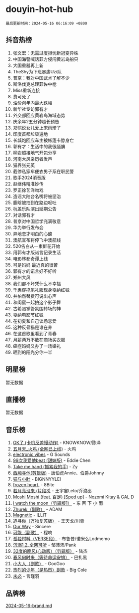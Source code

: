 # douyin-hot-hub

`最后更新时间：2024-05-16 06:16:09 +0800`

## 抖音热榜

1. 张文宏：无需过度担忧新冠变异株
1. 中国海警喊话菲方侵闯黄岩岛船只
1. 大国重器再上新
1. TheShy为下班暴虐Uzi队
1. 普京：我对中国武术了解不少
1. 斯洛伐克总理菲佐中枪
1. Miss重新连接
1. 费可死了
1. 油价创年内最大跌幅
1. 新华社专访郭有才
1. 外交部回应黄岩岛海域态势
1. 庆余年2五分钟超长预告
1. 郑恺说女儿爱上宋雨琦了
1. 印度首都垃圾遍地
1. 长城炮回应车主被帐篷卡脖身亡
1. 郭有才：生活中的我很腼腆
1. 柳岩超接地气开包分享
1. 河南大风亲历者发声
1. 猫界张元英
1. 截停私家车便衣男子系在职民警
1. 歌手2024消音版
1. 赵继伟精准妙传
1. 罗正徐艺洋吻戏
1. 造谣大陆台名嘴将被惩治
1. 鹿晗被拍到在路边呕吐
1. 杭盖乐队演出延期公告
1. 对话郭有才
1. 普京对中国哲学充满敬意
1. 华为举行发布会
1. 异地恋才明白的心酸
1. 澳航宣布将停飞中澳航线
1. 520告白从一束鲜花开始
1. 用郭有才版诺言记录生活
1. 电影林都奇谭上线
1. 可是妈妈 最近真的很苦
1. 郭有才的诺言好不好听
1. 郑州大风
1. 我们都不坏凭什么不幸福
1. 千惠穿拖尾礼服现身戛纳红毯
1. 井柏然替费可说出心声
1. 和闺蜜一起拍这个影子舞
1. 古希腊掌管氛围转场的神
1. 戛纳电影节红毯
1. 在初夏和自己谈场恋爱
1. 这种反骨猫是谁在养
1. 在这首歌里看到了青春
1. 月薪两万不敢在商场买衣服
1. 癌症妈妈又办了一场婚礼
1. 晒到的阳光分你一半

## 明星榜

暂无数据

## 直播榜

暂无数据

## 音乐榜

1. [OK了 (卡机反差慢动作)](https://sf5-hl-cdn-tos.douyinstatic.com/obj/tos-cn-ve-2774/osXWgLGizaDPmw9B0CIggvCFeIAAebk1YMe8jD) - KNOWKNOW/陈泽
1. [五月天_火鸡 (全网已上线)](https://sf5-hl-cdn-tos.douyinstatic.com/obj/tos-cn-ve-2774/oEtOMSQZstjlJ4nfBEgeqN29IbWjkmDBrFtF2C) - 火鸡
1. [electronic vibes](https://sf3-cdn-tos.douyinstatic.com/obj/tos-cn-ve-2774/oMIpXkYtpBe14gZjOFMCLfhBv1zjK1O3Ztar9Q) - G Sounds
1. [99次我爱他beat (甜妹版)](https://sf5-hl-cdn-tos.douyinstatic.com/obj/tos-cn-ve-2774/ocBPCLaDWFQr2tJdQmEDjGfSYIjegYYPBQZykZ) - Eddie Chen
1. [Take me hand (抓紧我的手)](https://sf6-cdn-tos.douyinstatic.com/obj/tos-cn-ve-2774/os8GB2fDQQmJZTmtomg0gHX5fBACiEgcFgEKYg) - Zy
1. [西厢寻他(剪辑版)](https://sf6-cdn-tos.douyinstatic.com/obj/tos-cn-ve-2774/oUsAVfAQKlRNxEv5qxvIB8o5qmIWUcXbzJKJhw) - 唐伯虎Annie、伯爵Johnny
1. [猫与小肚](https://sf27-cdn-tos.douyinstatic.com/obj/tos-cn-ve-2774/osZeoClMECgK8DYl6VebABgbchEtPYQjZEnRtd) - BIGNNYYLEI
1. [frozen heart.](https://sf3-cdn-tos.douyinstatic.com/obj/tos-cn-ve-2774/oIIWJfyjIACZA9zQMtnJ6hQQhFC4vhCupoRBsO) - 8Bite
1. [若月亮没来 (片段3)](https://sf27-cdn-tos.douyinstatic.com/obj/tos-cn-ve-2774/okfyEUsGW1B1ovJi5JiN9IjvAT2lMwA054GoEB) - 王宇宙Leto/乔浚丞
1. [Moshi Moshi (feat. 百足) [Sped up]](https://sf5-hl-cdn-tos.douyinstatic.com/obj/tos-cn-ve-2774/ocCPFQcXJLeroaIdQLIGAoeeYM3OAUYGDguHXz) - Nozomi Kitay & GAL D
1. [i watch the moon（剪辑版1）](https://sf3-cdn-tos.douyinstatic.com/obj/tos-cn-ve-2774/o0I9mSChzHZANMJIEBfkCQzzg6N5WAcVtqft9P) - 东 百 下 小 雨
1. [Zhurek（副歌）](https://sf5-hl-cdn-tos.douyinstatic.com/obj/tos-cn-ve-2774/ooQm8FBZQDlf0btEYgVpCcSCQfrdJGBEKZYBGS) - ADAM
1. [Magnetic](https://sf3-cdn-tos.douyinstatic.com/obj/tos-cn-ve-2774/oAQCYdBNZfLACGDmVFAsfAtpy32tqErgQ3XgBN) - ILLIT
1. [追寻你（万物复苏版）](https://sf5-hl-cdn-tos.douyinstatic.com/obj/tos-cn-ve-2774/oYeAZJsbjIDit9APmBg8u6uDUQnHmoCf3gbo74) - 王天戈/川青
1. [Our Way](https://sf3-cdn-tos.douyinstatic.com/obj/tos-cn-ve-2774/o8tPEkQgQNCe0DPeFwZzYrbqLlnzBBrYidWkEZ) - Sincere
1. [可能（副歌）](https://sf5-hl-cdn-tos.douyinstatic.com/obj/tos-cn-ve-2774/cde1731888894259b333569393c2fb51) - 程响
1. [孤独材料（VERSE段）](https://sf5-hl-cdn-tos.douyinstatic.com/obj/tos-cn-ve-2774/ocX7glDNHYlwFeYrGQfBZoThtvPWy8tCCEBGKQ) - 布鲁昔/诺米么Lodmemo
1. [沉溺1.2_全网可听](https://sf5-hl-cdn-tos.douyinstatic.com/obj/tos-cn-ve-2774/ok2QoiBqsWAX9McZmWiI9gAB0EzwD4Xj6yfmtH) - 邹沛沛/Pank
1. [32度的晚风(心动版）（剪辑版）](https://sf3-cdn-tos.douyinstatic.com/obj/tos-cn-ve-2774/owNyabsyWdzUulxhoJfK8IBXgp0UMQAHpvGh2B) - 陆杰
1. [春风何时来（等待命运安排）](https://sf3-cdn-tos.douyinstatic.com/obj/tos-cn-ve-2774/oICBNbD3gelMfB4WgiD1KI2jQtXZE2FgHLwtsl) - 巴扎黑
1. [小大人（副歌）](https://sf5-hl-cdn-tos.douyinstatic.com/obj/tos-cn-ve-2774/oIhaDwehWhLFsVIG7QIICLLazDNGJAGg5geeb4) - GooGoo
1. [热烈的少年（是热烈）副歌](https://sf5-hl-cdn-tos.douyinstatic.com/obj/tos-cn-ve-2774/owVNI0CLDAUMtSz6TEYvfFBFL4UDFFhLfgK8fa) - Big Cole
1. [未必](https://sf3-cdn-tos.douyinstatic.com/obj/tos-cn-ve-2774/ogntQMFnKQDZUgTCYuJgfLEtleYZZFxBQqhhFB) - 言瑾羽

## 品牌榜

[2024-05-16-brand.md](2024-05-16-brand.md)
